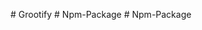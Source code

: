<!-- this works as component export  -->
#   G r o o t i f y  
 #   N p m - P a c k a g e  
 #   N p m - P a c k a g e  
 